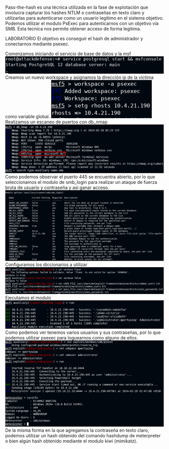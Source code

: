 Pass-the-hash es una técnica utilizada en la fase de explotación que involucra capturar los hashes NTLM o contraseñas en texto claro y utilizarlas para autenticarse como un usuario legitimo en el sistema objetivo.
Podemos utilizar el modulo PsExec para autenticarnos con un objetivo via SMB.
Esta tecnica nos permite obtener acceso de forma legitima.


LABORATORIO
El objetivo es conseguir el hash de administrador y conectarnos mediante psexec.

Comenzamos iniciando el servicio de base de datos y la msf
![](../../../Images/Pasted%20image%2020240227175847.png)
Creamos un nuevo workspace y asignamos la dirección ip de la victima como variable global.
![](../../../Images/Pasted%20image%2020240227175951.png)
Realizamos un escaneo de puertos con db_nmap
![](../../../Images/Pasted%20image%2020240227180202.png)
Como podemos observar el puerto 445 se encuentra abierto, por lo que seleccionamos el modulo de smb_login para realizar un ataque de fuerza bruta de usuario y contraseña y así ganar acceso.
![](../../../Images/Pasted%20image%2020240227180313.png)
Configuramos los diccionarios a utilizar 
![](../../../Images/Pasted%20image%2020240227180458.png)
Ejecutamos el modulo
![](../../../Images/Pasted%20image%2020240227181533.png)
Como podemos ver tenemos varios usuarios y sus contraseñas, por lo que podemos utilizar psexec para loguearnos como alguno de ellos.
![](../../../Images/Pasted%20image%2020240227181725.png)
De la misma forma en la que agregamos la contraseña en texto claro, podemos utilizar un hash obtenido del comando hashdump de meterpreter o bien algún hash obtenido mediante el modulo kiwi (mimikatz).
